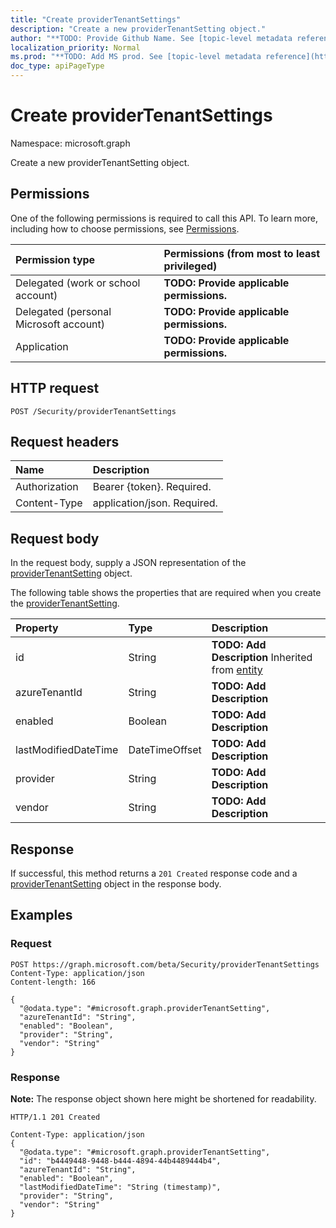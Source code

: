 ```yaml
---
title: "Create providerTenantSettings"
description: "Create a new providerTenantSetting object."
author: "**TODO: Provide Github Name. See [topic-level metadata reference](https://msgo.azurewebsites.net/add/document/guidelines/metadata.html#topic-level-metadata)**"
localization_priority: Normal
ms.prod: "**TODO: Add MS prod. See [topic-level metadata reference](https://msgo.azurewebsites.net/add/document/guidelines/metadata.html#topic-level-metadata)**"
doc_type: apiPageType
---
```


# Create providerTenantSettings
Namespace: microsoft.graph

Create a new providerTenantSetting object.

## Permissions
One of the following permissions is required to call this API. To learn more, including how to choose permissions, see [Permissions](/graph/permissions-reference).

|Permission type|Permissions (from most to least privileged)|
|:---|:---|
|Delegated (work or school account)|**TODO: Provide applicable permissions.**|
|Delegated (personal Microsoft account)|**TODO: Provide applicable permissions.**|
|Application|**TODO: Provide applicable permissions.**|

## HTTP request

<!-- {
  "blockType": "ignored"
}
-->
``` http
POST /Security/providerTenantSettings
```

## Request headers
|Name|Description|
|:---|:---|
|Authorization|Bearer {token}. Required.|
|Content-Type|application/json. Required.|

## Request body
In the request body, supply a JSON representation of the [providerTenantSetting](../resources/providertenantsetting.md) object.

The following table shows the properties that are required when you create the [providerTenantSetting](../resources/providertenantsetting.md).

|Property|Type|Description|
|:---|:---|:---|
|id|String|**TODO: Add Description** Inherited from [entity](../resources/entity.md)|
|azureTenantId|String|**TODO: Add Description**|
|enabled|Boolean|**TODO: Add Description**|
|lastModifiedDateTime|DateTimeOffset|**TODO: Add Description**|
|provider|String|**TODO: Add Description**|
|vendor|String|**TODO: Add Description**|



## Response

If successful, this method returns a `201 Created` response code and a [providerTenantSetting](../resources/providertenantsetting.md) object in the response body.

## Examples

### Request
<!-- {
  "blockType": "request",
  "name": "create_providertenantsetting_from_"
}
-->
``` http
POST https://graph.microsoft.com/beta/Security/providerTenantSettings
Content-Type: application/json
Content-length: 166

{
  "@odata.type": "#microsoft.graph.providerTenantSetting",
  "azureTenantId": "String",
  "enabled": "Boolean",
  "provider": "String",
  "vendor": "String"
}
```


### Response
**Note:** The response object shown here might be shortened for readability.
<!-- {
  "blockType": "response",
  "truncated": true,
  "@odata.type": "microsoft.graph.providerTenantSetting"
}
-->
``` http
HTTP/1.1 201 Created

Content-Type: application/json
{
  "@odata.type": "#microsoft.graph.providerTenantSetting",
  "id": "b4449448-9448-b444-4894-44b4489444b4",
  "azureTenantId": "String",
  "enabled": "Boolean",
  "lastModifiedDateTime": "String (timestamp)",
  "provider": "String",
  "vendor": "String"
}
```

